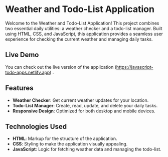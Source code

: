 # Weather and Todo-List Application

Welcome to the Weather and Todo-List Application! This project combines two essential daily utilities: a weather checker and a todo-list manager. Built using HTML, CSS, and JavaScript, this application provides a seamless user experience for checking the current weather and managing daily tasks.

## Live Demo

You can check out the live version of the application (https://javascript-todo-apps.netlify.app) .

## Features

- **Weather Checker**: Get current weather updates for your location.
- **Todo-List Manager**: Create, read, update, and delete your daily tasks.
- **Responsive Design**: Optimized for both desktop and mobile devices.

## Technologies Used

- **HTML**: Markup for the structure of the application.
- **CSS**: Styling to make the application visually appealing.
- **JavaScript**: Logic for fetching weather data and managing the todo-list.
